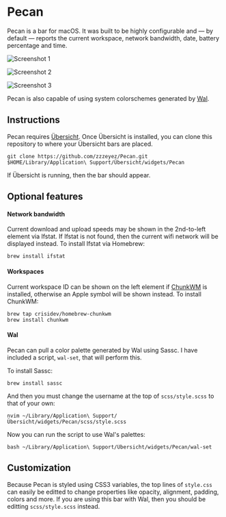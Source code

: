 # Pecan
Pecan is a bar for macOS.  It was built to be highly configurable and — by default — reports the current workspace, network bandwidth, date, battery percentage and time.

![Screenshot 1](https://github.com/zzzeyez/Pecan/blob/master/screenshots/3.jpg)

![Screenshot 2](https://github.com/zzzeyez/Pecan/blob/master/screenshots/4.jpg)

![Screenshot 3](https://github.com/zzzeyez/Pecan/blob/master/screenshots/2.jpg)

Pecan is also capable of using system colorschemes generated by [Wal](https://github.com/dylanaraps/pywal).

## Instructions

Pecan requires [Übersicht](http://tracesof.net/uebersicht/).  Once Übersicht is installed, you can clone this repository to where your Übersicht bars are placed.

```
git clone https://github.com/zzzeyez/Pecan.git $HOME/Library/Application\ Support/Übersicht/widgets/Pecan
```

If Übersicht is running, then the bar should appear.

## Optional features

#### Network bandwidth
Current download and upload speeds may be shown in the 2nd-to-left element via Ifstat.  If Ifstat is not found, then the current wifi network will be displayed instead.  To install Ifstat via Homebrew:

```
brew install ifstat
```

#### Workspaces
Current workspace ID can be shown on the left element if [ChunkWM](https://github.com/koekeishiya/chunkwm) is installed, otherwise an Apple symbol will be shown instead.  To install ChunkWM:

```
brew tap crisidev/homebrew-chunkwm
brew install chunkwm
````

#### Wal
Pecan can pull a color palette generated by Wal using Sassc.  I have included a script, `wal-set`, that will perform this.

To install Sassc:
```
brew install sassc
```

And then you must change the username at the top of `scss/style.scss` to that of your own:
```
nvim ~/Library/Application\ Support/Übersicht/widgets/Pecan/scss/style.scss
```

Now you can run the script to use Wal's palettes:
```
bash ~/Library/Application\ Support/Übersicht/widgets/Pecan/wal-set
```

## Customization
Because Pecan is styled using CSS3 variables, the top lines of `style.css` can easily be editted to change properties like opacity, alignment, padding, colors and more.  If you are using this bar with Wal, then you should be editting `scss/style.scss` instead.
